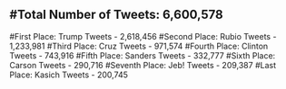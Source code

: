 #Total Number of Tweets: 6,600,578 
---
#First Place: Trump Tweets - 2,618,456
#Second Place: Rubio Tweets - 1,233,981
#Third Place: Cruz Tweets - 971,574
#Fourth Place: Clinton Tweets - 743,916
#Fifth Place: Sanders Tweets - 332,777
#Sixth Place: Carson Tweets - 290,716
#Seventh Place: Jeb! Tweets - 209,387
#Last Place: Kasich Tweets - 200,745
